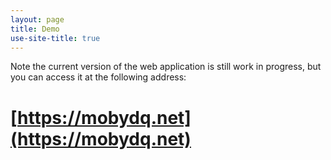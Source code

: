 ```yaml
---
layout: page
title: Demo
use-site-title: true
---
```


Note the current version of the web application is still work in progress, but you can access it at the following address:

# [https://mobydq.net](https://mobydq.net)
